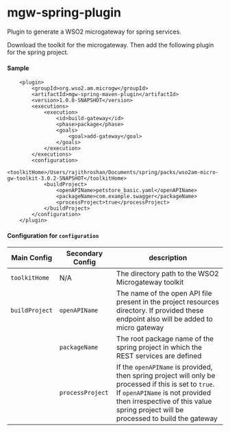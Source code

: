 # mgw-spring-plugin
Plugin to generate a WSO2 microgateway for spring services.

Download the toolkit for the microgateway.
Then add the following plugin for the spring project. 

#### Sample 

```
    <plugin>
        <groupId>org.wso2.am.microgw</groupId>
        <artifactId>mgw-spring-maven-plugin</artifactId>
        <version>1.0.0-SNAPSHOT</version>
        <executions>
            <execution>
                <id>build-gateway</id>
                <phase>package</phase>
                <goals>
                    <goal>add-gateway</goal>
                </goals>
            </execution>
        </executions>
        <configuration>
            <toolkitHome>/Users/rajithroshan/Documents/spring/packs/wso2am-micro-gw-toolkit-3.0.2-SNAPSHOT</toolkitHome>
            <buildProject>
                <openAPIName>petstore_basic.yaml</openAPIName>
                <packageName>com.example.swagger</packageName>
                <processProject>true</processProject>
            </buildProject>
        </configuration>
    </plugin>
```
#### Configuration for `configuration`

| **Main Config** | **Secondary Config** | **description** |
|-----------------|----------------------|-------------------------------------------------------------------------------------------------------------------------------------------------------------------------------------------------------|
| `toolkitHome`   | N/A                  | The directory path to the WSO2 Microgateway toolkit  |
| `buildProject`  | `openAPIName`        | The name of the open API file present in the project resources directory. If provided these endpoint also will be added to micro gateway |
|                 | `packageName`        | The root package name of the spring project in which the REST services are defined |
|                 | `processProject`     | If the `openAPIName` is provided, then spring project will only be processed if this is set to `true`. If `openAPIName` is not provided then irrespective of this value spring project will be processed to build the gateway |